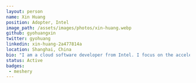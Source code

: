 ```yaml
---
layout: person
name: Xin Huang
position: Adopter, Intel
image_path: /assets/images/photos/xin-huang.webp
github: gyohuangxin
twitter: gyohuang
linkedin: xin-huang-2a477814a
location: Shanghai, China
bio: "I am a cloud software developer from Intel. I focus on the acceleration on open source software for cloud native technologies, such as Istio, Envoy. And I am also a contributor of Cloud Native Performance and the meshery-perf component. I love the open culture of Layer5, where you can find everything about open source, kubernetes, cloud native, and you will love it too."
status: Active
badges:
 - meshery
---
```

